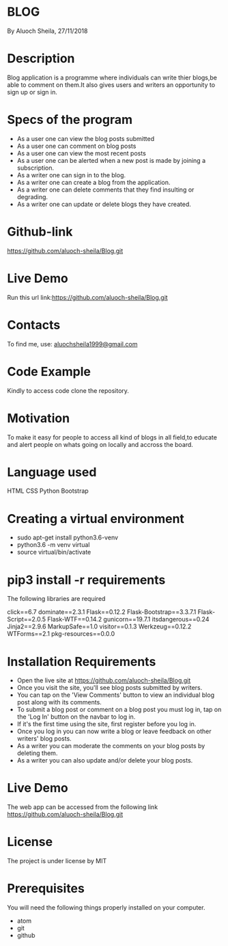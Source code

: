 # BLOG
By Aluoch Sheila, 27/11/2018

# Description
Blog application is a programme where individuals can write thier blogs,be able to comment on them.It also gives users and writers an opportunity to sign up or sign in.

# Specs of the program

* As a user one can view the blog posts submitted
* As a user one can comment on blog posts
* As a user one can view the most recent posts
* As a user one can be alerted when a new post is made by joining a  subscription.
* As a writer one can sign in to the blog.
* As a writer one can create a blog from the application.
* As a writer one can delete comments that they find insulting or degrading.
* As a writer one can update or delete blogs they have created.

# Github-link
https://github.com/aluoch-sheila/Blog.git

# Live Demo

Run this url link:https://github.com/aluoch-sheila/Blog.git
# Contacts
To find me, use: aluochsheila1999@gmail.com

# Code Example

Kindly to access code clone the repository.

# Motivation

To make it easy for people to access all kind of blogs in all field,to educate and alert people on whats going on locally and accross the board.

# Language used

HTML
CSS
Python
Bootstrap

# Creating a virtual environment

* sudo apt-get install python3.6-venv
* python3.6 -m venv virtual
* source virtual/bin/activate

# pip3 install -r requirements

The following libraries are required

click==6.7
dominate==2.3.1
Flask==0.12.2
Flask-Bootstrap==3.3.7.1
Flask-Script==2.0.5
Flask-WTF==0.14.2
gunicorn==19.7.1
itsdangerous==0.24
Jinja2==2.9.6
MarkupSafe==1.0
visitor==0.1.3
Werkzeug==0.12.2
WTForms==2.1
pkg-resources==0.0.0

# Installation Requirements

* Open the live site at https://github.com/aluoch-sheila/Blog.git
* Once you visit the site, you'll see blog posts submitted by writers.
* You can tap on the 'View Comments' button to view an individual blog post along with its comments.
* To submit a blog post or comment on a blog post you must log in, tap on the 'Log In' button on the navbar to log in.
* If it's the first time using the site, first register before you log in.
* Once you log in you can now write a blog or leave feedback on other writers' blog posts.
* As a writer you can moderate the comments on your blog posts by deleting them.
* As a writer you can also update and/or delete your blog posts.

# Live Demo
The web app can be accessed from the following link https://github.com/aluoch-sheila/Blog.git
# License
The project is under license by MIT

# Prerequisites
You will need the following things properly installed on your computer.

* atom
* git
* github
